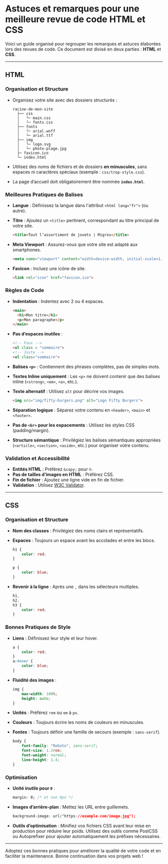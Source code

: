 # Astuces et remarques pour une meilleure revue de code HTML et CSS

Voici un guide organisé pour regrouper les remarques et astuces élaborées lors des revues de code. Ce document est divisé en deux parties : **HTML** et **CSS**.

---

## **HTML**

### Organisation et Structure

- Organisez votre site avec des dossiers structurés :

  ```
  racine-de-mon-site
    ├── css
    │   └─ main.css
    │   └─ fonts.css
    ├── fonts
    │   └─ arial.woff
    │   └─ arial.ttf
    ├── img
    │   └─ logo.svg
    │   └─ photo-plage.jpg
    ├─ favicon.ico
    └─ index.html
  ```

- Utilisez des noms de fichiers et de dossiers **en minuscules**, sans espaces ni caractères spéciaux (exemple : `css/trop-style.css`).

- La page d’accueil doit obligatoirement être nommée **`index.html`**.

### Meilleures Pratiques de Balises

- **Langue** : Définissez la langue dans l'attribut `<html lang="fr">` (ou autre).

- **Titre** : Ajoutez un `<title>` pertinent, correspondant au titre principal de votre site.

  ```html
  <title>Tout l’assortiment de jouets | Migros</title>
  ```

- **Meta Viewport** : Assurez-vous que votre site est adapté aux smartphones.

  ```html
  <meta name="viewport" content="width=device-width, initial-scale=1.0">
  ```

- **Favicon** : Incluez une icône de site.

  ```html
  <link rel="icon" href="favicon.ico">
  ```

### Règles de Code

- **Indentation** : Indentez avec 2 ou 4 espaces.

  ```html
  <main>
    <h1>Mon titre</h1>
    <p>Mon paragraphe</p>
  </main>
  ```

- **Pas d’espaces inutiles** :

  ```html
  <!-- Faux -->
  <ul class = "sommaire">
  <!-- Juste -->
  <ul class="sommaire">
  ```

- **Balises `<p>`** : Contiennent des phrases complètes, pas de simples mots.

- **Textes Inline uniquement** : Les `<p>` ne doivent contenir que des balises inline (`<strong>`, `<em>`, `<a>`, etc.).

- **Texte alternatif** : Utilisez `alt` pour décrire vos images.

  ```html
  <img src="img/fifty-burgers.png" alt="Logo Fifty Burgers">
  ```

- **Séparation logique** : Séparez votre contenu en `<header>`, `<main>` et `<footer>`.

- **Pas de `<br>` pour les espacements** : Utilisez les styles CSS (padding/margin).

- **Structure sémantique** : Privilégiez les balises sémantiques appropriées (`<article>`, `<section>`, `<aside>`, etc.) pour organiser votre contenu.

### Validation et Accessibilité

- **Entités HTML** : Préférez `&copy;` pour `©`.
- **Pas de tailles d’images en HTML** : Préférez CSS.
- **Fin de fichier** : Ajoutez une ligne vide en fin de fichier.
- **Validation** : Utilisez [W3C Validator](https://validator.w3.org/nu/).

---

## **CSS**

### Organisation et Structure

- **Nom des classes** : Privilégiez des noms clairs et représentatifs.

- **Espaces** : Toujours un espace avant les accolades et entre les blocs.

  ```css
  h1 {
      color: red;
  }
  
  p {
      color: blue;
  }
  ```

- **Revenir à la ligne** : Après une `,` dans les sélecteurs multiples.

  ```css
  h1,
  h2,
  h3 {
      color: red;
  }
  ```

### Bonnes Pratiques de Style

- **Liens** : Définissez leur style et leur hover.

  ```css
  a {
      color: red;
  }
  a:hover {
      color: blue;
  }
  ```

- **Fluidité des images** :

  ```css
  img {
      max-width: 100%;
      height: auto;
  }
  ```

- **Unités** : Préférez `rem` ou `em` à `px`.

- **Couleurs** : Toujours écrire les noms de couleurs en minuscules.

- **Fontes** : Toujours définir une famille de secours (exemple : `sans-serif`).

  ```css
  body {
      font-family: "Roboto", sans-serif;
      font-size: 1.2rem;
      font-weight: normal;
      line-height: 1.4;
  }
  ```

### Optimisation

- **Unité inutile pour `0`** :

  ```css
  margin: 0; /* et non 0px */
  ```

- **Images d’arrière-plan** : Mettez les URL entre guillemets.

  ```css
  background-image: url("https://example.com/image.jpg");
  ```

- **Outils d’optimisation** : Minifiez vos fichiers CSS avant leur mise en production pour réduire leur poids. Utilisez des outils comme PostCSS ou Autoprefixer pour ajouter automatiquement les préfixes nécessaires.

---

Adoptez ces bonnes pratiques pour améliorer la qualité de votre code et en faciliter la maintenance. Bonne continuation dans vos projets web !
